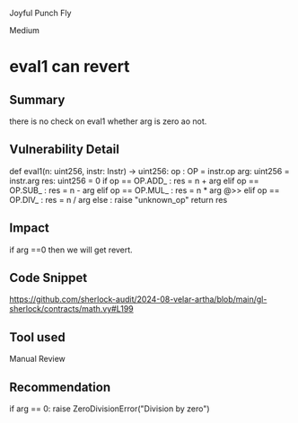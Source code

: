 Joyful Punch Fly

Medium

# eval1 can revert

## Summary
there is no check on eval1 whether arg is zero ao not.
## Vulnerability Detail
def eval1(n: uint256, instr: Instr) -> uint256:
  op : OP      = instr.op
  arg: uint256 = instr.arg
  res: uint256 = 0
  if   op == OP.ADD_ : res = n + arg
  elif op == OP.SUB_ : res = n - arg
  elif op == OP.MUL_ : res = n * arg
@>>  elif op == OP.DIV_ : res = n / arg
  else               : raise "unknown_op"
  return res

## Impact
if arg ==0  then we will get revert.
## Code Snippet
https://github.com/sherlock-audit/2024-08-velar-artha/blob/main/gl-sherlock/contracts/math.vy#L199

## Tool used

Manual Review

## Recommendation
 if arg == 0:
            raise ZeroDivisionError("Division by zero")